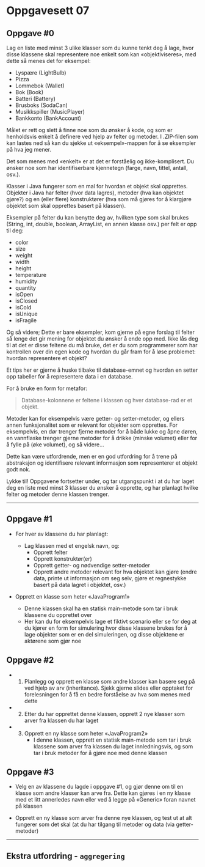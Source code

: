 # Oppgavesett 07

## Oppgave #0

Lag en liste med minst 3 ulike klasser som du kunne tenkt deg å lage, hvor disse klassene  skal representere noe enkelt som kan «objektiviseres», med dette så menes det for eksempel:
- Lyspære (LightBulb)
- Pizza
- Lommebok (Wallet)
- Bok (Book)
- Batteri (Battery)
- Brusboks (SodaCan)
- Musikkspiller (MusicPlayer)
- Bankkonto (BankAccount)


Målet er rett og slett å finne noe som du ønsker å kode, og som er henholdsvis enkelt å definere ved hjelp av felter og metoder. I .ZIP-filen som kan lastes ned så kan du sjekke ut «eksempel»-mappen for å se eksempler på hva jeg mener.


Det som menes med «enkelt» er at det er forståelig og ikke-komplisert. Du ønsker noe som har identifiserbare kjennetegn (farge, navn, tittel, antall, osv.).


Klasser i Java fungerer som en mal for hvordan et objekt skal opprettes. Objekter i Java har felter (hvor data lagres), metoder (hva kan objektet gjøre?) og en (eller flere) konstruktører (hva som må gjøres for å klargjøre objektet som skal opprettes basert på klassen).


Eksempler på felter du kan benytte deg av, hvilken type som skal brukes (String, int, double, boolean, ArrayList, en annen klasse osv.) per felt er opp til deg:
- color
- size
- weight
- width
- height
- temperature
- humidity
- quantity
- isOpen
- isClosed
- isCold
- isUnique
- isFragile

Og så videre; Dette er bare eksempler, kom gjerne på egne forslag til felter så lenge det gir mening for objektet du ønsker å ende opp med. Ikke lås deg til at det er disse feltene du må bruke, det er du som programmerer som har kontrollen over din egen kode og hvordan du går fram for å løse problemet: hvordan representere et objekt?

Et tips her er gjerne å huske tilbake til database-emnet og hvordan en setter opp tabeller for å representere data i en database.

For å bruke en form for metafor:

> Database-kolonnene er feltene i klassen og hver database-rad er et objekt.


Metoder kan for eksempelvis være getter- og setter-metoder, og ellers annen funksjonalitet som er relevant for objekter som opprettes. For eksempelvis, en dør trenger fjerne metoder for å både lukke og åpne døren, en vannflaske trenger gjerne metoder for å drikke (minske volumet) eller for å fylle på (øke volumet), og så videre...

Dette kan være utfordrende, men er en god utfordring for å trene på abstraksjon og identifisere relevant informasjon som representerer et objekt godt nok.

Lykke til! Oppgavene fortsetter under, og tar utgangspunkt i at du har laget deg en liste med minst 3 klasser du ønsker å opprette, og har planlagt hvilke felter og metoder denne klassen trenger.

---

## Oppgave #1

- For hver av klassene du har planlagt:
  - Lag klassen med et engelsk navn, og:
    - Opprett felter
    - Opprett konstruktør(er)
    - Opprett getter- og nødvendige setter-metoder
    - Opprett andre metoder relevant for hva objektet kan gjøre (endre data, printe ut informasjon om seg selv, gjøre et regnestykke basert på data lagret i objektet, osv.)


- Opprett en klasse som heter «JavaProgram1»
  - Denne klassen skal ha en statisk main-metode som tar i bruk klassene du opprettet over
  - Her kan du for eksempelvis lage et fiktivt scenario eller se for deg at du kjører en form for simulering hvor disse klassene brukes for å lage objekter som er en del simuleringen, og disse objektene er aktørene som gjør noe


## Oppgave #2

- 1) Planlegg og opprett en klasse som andre klasser kan basere seg på ved hjelp av arv (inheritance). Sjekk gjerne slides eller opptaket for forelesningen for å få en bedre forståelse av hva som menes med dette

- 2) Etter du har opprettet denne klassen, opprett 2 nye klasser som arver fra klassen du har laget

- 3) Opprett en ny klasse som heter «JavaProgram2»
      - I denne klassen, opprett en statisk main-metode som tar i bruk klassene som arver fra klassen du laget innledningsvis, og som tar i bruk metoder for å gjøre noe med denne klassen


## Oppgave #3

- Velg en av klassene du lagde i oppgave #1, og gjør denne om til en klasse som andre klasser kan arve fra. Dette kan gjøres i en ny klasse med et litt annerledes navn eller ved å legge på «Generic» foran navnet på klassen

- Opprett en ny klasse som arver fra denne nye klassen, og test ut at alt fungerer som det skal (at du har tilgang til metoder og data (via getter-metoder)

---

## Ekstra utfordring - `aggregering`


